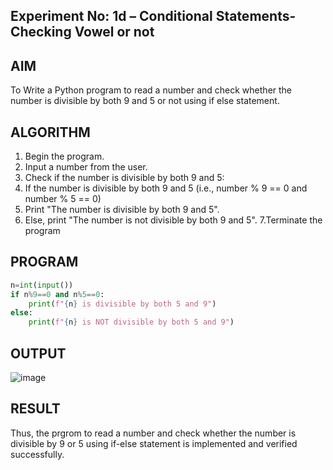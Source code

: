 ## Experiment No: 1d – Conditional Statements- Checking Vowel or not

## AIM  
To Write a Python program to read a number and check whether the number is divisible by both 9 and 5 or not using  if else statement.
## ALGORITHM  
1. Begin the program.
2. Input a number from the user.
3. Check if the number is divisible by both 9 and 5:
4. If the number is divisible by both 9 and 5 (i.e., number % 9 == 0 and number % 5 == 0)
5. Print "The number is divisible by both 9 and 5".
6. Else, print "The number is not divisible by both 9 and 5".
7.Terminate the program
## PROGRAM
```python
n=int(input())
if n%9==0 and n%5==0:
    print(f"{n} is divisible by both 5 and 9")
else:
    print(f"{n} is NOT divisible by both 5 and 9")
```
## OUTPUT
![image](https://github.com/user-attachments/assets/4afdf159-1c2e-4ad7-9b0f-426f9005d980)

## RESULT
Thus, the prgrom to read a number and check whether the number is divisible by 9 or 5 using if-else statement is implemented and verified successfully.
